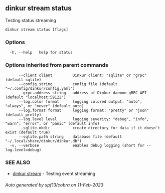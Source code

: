 ## dinkur stream status

Testing status streaming

```
dinkur stream status [flags]
```

### Options

```
  -h, --help   help for status
```

### Options inherited from parent commands

```
      --client client         Dinkur client: "sqlite" or "grpc" (default sqlite)
      --config string         config file (default "~/.config/dinkur/config.yaml")
      --grpc.address string   address of Dinkur daemon gRPC API (default "localhost:59122")
      --log.color format      logging colored output: "auto", "always", or "never" (default auto)
      --log.format format     logging format: "pretty" or "json" (default pretty)
      --log.level level       logging severity: "debug", "info", "warn", "error", or "panic" (default info)
      --sqlite.mkdir          create directory for data if it doesn't exist (default true)
      --sqlite.path string    database file (default "~/.local/share/dinkur/dinkur.db")
  -v, --verbose               enables debug logging (short for --log.level=debug)
```

### SEE ALSO

* [dinkur stream](dinkur_stream.md)	 - Testing event streaming

###### Auto generated by spf13/cobra on 11-Feb-2023
